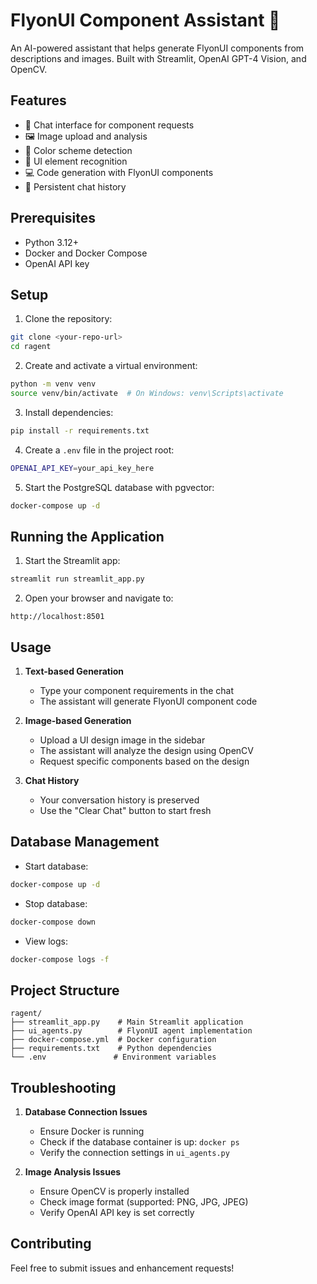 # FlyonUI Component Assistant 🎨

An AI-powered assistant that helps generate FlyonUI components from descriptions and images. Built with Streamlit, OpenAI GPT-4 Vision, and OpenCV.

## Features

- 💬 Chat interface for component requests
- 🖼️ Image upload and analysis
- 🎨 Color scheme detection
- 📐 UI element recognition
- 💻 Code generation with FlyonUI components
- 🔄 Persistent chat history

## Prerequisites

- Python 3.12+
- Docker and Docker Compose
- OpenAI API key

## Setup

1. Clone the repository:
```bash
git clone <your-repo-url>
cd ragent
```

2. Create and activate a virtual environment:
```bash
python -m venv venv
source venv/bin/activate  # On Windows: venv\Scripts\activate
```

3. Install dependencies:
```bash
pip install -r requirements.txt
```

4. Create a `.env` file in the project root:
```bash
OPENAI_API_KEY=your_api_key_here
```

5. Start the PostgreSQL database with pgvector:
```bash
docker-compose up -d
```

## Running the Application

1. Start the Streamlit app:
```bash
streamlit run streamlit_app.py
```

2. Open your browser and navigate to:
```
http://localhost:8501
```

## Usage

1. **Text-based Generation**
   - Type your component requirements in the chat
   - The assistant will generate FlyonUI component code

2. **Image-based Generation**
   - Upload a UI design image in the sidebar
   - The assistant will analyze the design using OpenCV
   - Request specific components based on the design

3. **Chat History**
   - Your conversation history is preserved
   - Use the "Clear Chat" button to start fresh

## Database Management

- Start database:
```bash
docker-compose up -d
```

- Stop database:
```bash
docker-compose down
```

- View logs:
```bash
docker-compose logs -f
```

## Project Structure

```
ragent/
├── streamlit_app.py    # Main Streamlit application
├── ui_agents.py        # FlyonUI agent implementation
├── docker-compose.yml  # Docker configuration
├── requirements.txt    # Python dependencies
└── .env               # Environment variables
```

## Troubleshooting

1. **Database Connection Issues**
   - Ensure Docker is running
   - Check if the database container is up: `docker ps`
   - Verify the connection settings in `ui_agents.py`

2. **Image Analysis Issues**
   - Ensure OpenCV is properly installed
   - Check image format (supported: PNG, JPG, JPEG)
   - Verify OpenAI API key is set correctly

## Contributing

Feel free to submit issues and enhancement requests! 